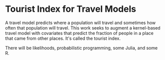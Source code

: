 # Tourist Index for Travel Models

A travel model predicts where a population will travel and sometimes how often
that population will travel. This work seeks to augment a kernel-based travel
model with covariates that predict the fraction of people in a place that came
from other places. It's called the tourist index.

There will be likelihoods, probabilistic programming, some Julia, and some R.
